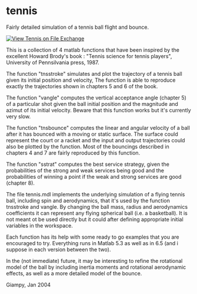 # tennis
Fairly detailed simulation of a tennis ball flight and bounce.

[![View Tennis on File Exchange](https://www.mathworks.com/matlabcentral/images/matlab-file-exchange.svg)](https://www.mathworks.com/matlabcentral/fileexchange/4389-tennis)

This is a collection of 4 matlab functions that have 
been inspired by the excellent Howard Brody's book :
"Tennis science for tennis players", 
University of Pennsilvania press, 1987. 

The function "tnsstroke" simulates and plot the trajectory 
of a tennis ball given its initial position  and velocity, 
The function is able to reproduce exactly the trajectories 
shown in chapters 5 and 6 of the book.

The function "vangle" computes the vertical acceptance angle
(chapter 5) of a particular shot given the ball initial position
and the magnitude and azimut of its initial velocity.
Beware that this function works but it's currently very slow.

The function "tnsbounce" computes the linear and angular velocity
of a ball after it has bounced with a moving or static surface.
The surface could represent the court or a racket and the input 
and output trajectories could also be plotted by the function.
Most of the bouncings described in chapters 4 and 7 are fairly 
reproduced by this function.

The function "sstrat" computes the best service strategy, given
the probabilities of the strong and weak services being good and
the probabilities of winning a point if the weak and strong 
services are good (chapter 8). 

The file tennis.mdl implements the underlying simulation of a 
flying tennis ball, including spin and aerodynamics, that it's 
used by the function tnsstroke and vangle.
By changing the ball mass, radius and aerodynamics coefficients 
it can represent any flying spherical ball (i.e. a basketball).
It is not meant ot be used directly but it could after defining
appropriate initial variables in the workspace.

Each function has its help with some ready to go examples that 
you are encouraged to try. Everything runs in Matlab 5.3 as well 
as in 6.5 (and i suppose in each version between the two).

In the (not immediate) future, it may be interesting to refine 
the rotational model of the ball by including inertia moments 
and rotational aerodynamic effects, as well as a more detailed 
model of the bounce.

Giampy, Jan 2004
